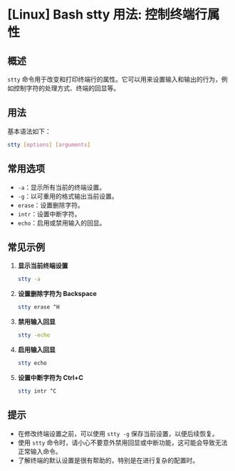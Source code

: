 # [Linux] Bash stty 用法: 控制终端行属性

## 概述
`stty` 命令用于改变和打印终端行的属性。它可以用来设置输入和输出的行为，例如控制字符的处理方式、终端的回显等。

## 用法
基本语法如下：
```bash
stty [options] [arguments]
```

## 常用选项
- `-a`：显示所有当前的终端设置。
- `-g`：以可重用的格式输出当前设置。
- `erase`：设置删除字符。
- `intr`：设置中断字符。
- `echo`：启用或禁用输入的回显。

## 常见示例
1. **显示当前终端设置**
   ```bash
   stty -a
   ```

2. **设置删除字符为 Backspace**
   ```bash
   stty erase ^H
   ```

3. **禁用输入回显**
   ```bash
   stty -echo
   ```

4. **启用输入回显**
   ```bash
   stty echo
   ```

5. **设置中断字符为 Ctrl+C**
   ```bash
   stty intr ^C
   ```

## 提示
- 在修改终端设置之前，可以使用 `stty -g` 保存当前设置，以便后续恢复。
- 使用 `stty` 命令时，请小心不要意外禁用回显或中断功能，这可能会导致无法正常输入命令。
- 了解终端的默认设置是很有帮助的，特别是在进行复杂的配置时。